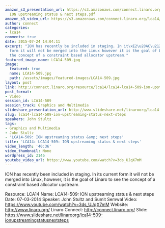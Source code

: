 ```yaml
---
amazon_s3_presentation_url: https://s3.amazonaws.com/connect.linaro.org/lca14/presentations/LCA14-509-
  ION upstreaming status & next steps.pdf
amazon_s3_video_url: https://s3.amazonaws.com/connect.linaro.org/lca14/videos/03-07-Friday/LCA14-509-+ION+upstreaming+status+%26+next+steps.mp4
author: connect
categories:
- lca14
comments: true
date: 2015-07-24 14:04:11
excerpt: "ION has recently be included in staging. In it\xE2\u20AC\u2122s current
  form it will not be merged into the Linux however it is the goal of Linaro to see
  the concept of a constraint based allocator upstream."
featured_image_name: LCA14-509.jpg
image:
  featured: true
  name: LCA14-509.jpg
  path: /assets/images/featured-images/LCA14-509.jpg
layout: post
link: http://connect.linaro.org/resource/lca14/lca14-lca14-509-ion-upstreaming-status-next-steps/
post_format:
- Video
session_id: LCA14-509
session_track: Graphics and Multimedia
slideshare_presentation_url: http://www.slideshare.net/linaroorg/lca14-509-ionupstreamingstatusnextsteps
slug: lca14-lca14-509-ion-upstreaming-status-next-steps
speakers: John Stultz
tags:
- Graphics and Multimedia
- John Stultz
- 'LCA14-509: ION upstreaming status &amp; next steps'
title: 'LCA14: LCA14-509: ION upstreaming status & next steps'
video_length: '40:36'
video_thumbnail: None
wordpress_id: 2146
youtube_video_url: https://www.youtube.com/watch?v=3ds_UJqX7mM
---
```


ION has recently been included in staging. In its current form it will not be merged into Linux, however, it is the goal of Linaro to see the concept of a constraint based allocator upstream.

Resource: LCA14
Name: LCA14-509: ION upstreaming status & next steps
Date: 07-03-2014
Speaker: John Stultz and Sumit Semwal
Video: https://www.youtube.com/watch?v=3ds_UJqX7mM
Website: http://www.linaro.org/
Linaro Connect: http://connect.linaro.org/
Slide: https://www.slideshare.net/linaroorg/lca14-509-ionupstreamingstatusnextsteps